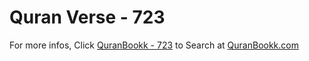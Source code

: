 # Quran Verse - 723 

For more infos, Click [QuranBookk - 723](https://www.quranbookk.com/quran/search?q=723) to Search at [QuranBookk.com](http://quranbookk.com/)